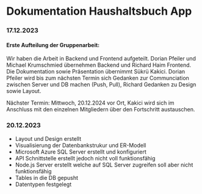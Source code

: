 # Dokumentation Haushaltsbuch App

### 17.12.2023

#### Erste Aufteilung der Gruppenarbeit:

Wir haben die Arbeit in Backend und Frontend aufgeteilt. Dorian Pfeiler und Michael Krumschmied übernehmen Backend und Richard Haim Frontend. 
Die Dokumentation sowie Präsentation übernimmt Sükrü Kakici.
Dorian Pfeiler wird bis zum nächsten Termin sich Gedanken zur Communciation zwischen Server und DB machen (Push, Pull), Richard Gedanken zu Design sowie Layout.

Nächster Termin: Mittwoch, 20.12.2024 vor Ort, Kakici wird sich im Anschluss mit den einzelnen Mitgliedern über den Fortschritt austauschen.

### 20.12.2023

- Layout und Design erstellt
- Visualisierung der Datenbankstrukur und ER-Modell
- Microsoft Azure SQL Server erstellt und konfiguriert 
- API Schnittstelle erstellt jedoch nicht voll funktionsfähig
- Node.js Server erstellt welche auf SQL Server zugreifen soll aber nicht funktionsfähig
- Tables in die DB gepusht
- Datentypen festgelegt

